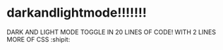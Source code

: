 # darkandlightmode!!!!!!!
 
 DARK AND LIGHT MODE TOGGLE IN 20 LINES OF CODE! WITH 2 LINES MORE OF CSS :shipit:
